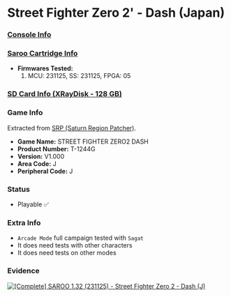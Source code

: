 # Street Fighter Zero 2' - Dash (Japan)

### [Console Info](../../../../Info/Consoles/VA13/README.md)

### [Saroo Cartridge Info](../../../../Info/Cartridges/RetroGameParadiseStore/1.32F/README.md)

- <b>Firmwares Tested:</b>
  1. MCU: 231125, SS: 231125, FPGA: 05

### [SD Card Info (XRayDisk - 128 GB)](../../../../Info/SdCards/XRayDisk/128GB/README.md)

### Game Info

Extracted from [SRP (Saturn Region Patcher)](https://segaxtreme.net/resources/saturn-region-patcher.81/download).

- <b>Game Name:</b> STREET FIGHTER ZERO2 DASH
- <b>Product Number:</b> T-1244G
- <b>Version:</b> V1.000
- <b>Area Code:</b> J
- <b>Peripheral Code:</b> J

### Status

- Playable :white_check_mark:

### Extra Info

- `Arcade Mode` full campaign tested with `Sagat`
- It does need tests with other characters
- It does need tests on other modes

### Evidence

[![[Complete] SAROO 1.32 (231125) - Street Fighter Zero 2 - Dash (J)](https://img.youtube.com/vi/ovzTI6lQ3U8/0.jpg)](https://www.youtube.com/watch?v=ovzTI6lQ3U8)
